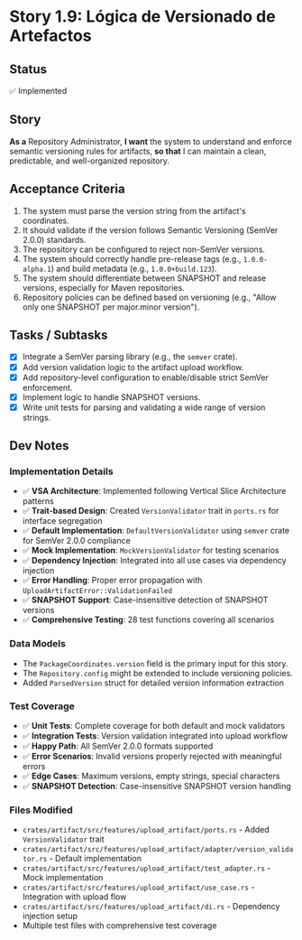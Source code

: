 # Story 1.9: Lógica de Versionado de Artefactos

## Status

✅ Implemented

## Story

**As a** Repository Administrator,
**I want** the system to understand and enforce semantic versioning rules for artifacts,
**so that** I can maintain a clean, predictable, and well-organized repository.

## Acceptance Criteria

1. The system must parse the version string from the artifact's coordinates.
2. It should validate if the version follows Semantic Versioning (SemVer 2.0.0) standards.
3. The repository can be configured to reject non-SemVer versions.
4. The system should correctly handle pre-release tags (e.g., `1.0.0-alpha.1`) and build metadata (e.g., `1.0.0+build.123`).
5. The system should differentiate between SNAPSHOT and release versions, especially for Maven repositories.
6. Repository policies can be defined based on versioning (e.g., "Allow only one SNAPSHOT per major.minor version").

## Tasks / Subtasks

- [x] Integrate a SemVer parsing library (e.g., the `semver` crate).
- [x] Add version validation logic to the artifact upload workflow.
- [x] Add repository-level configuration to enable/disable strict SemVer enforcement.
- [x] Implement logic to handle SNAPSHOT versions.
- [x] Write unit tests for parsing and validating a wide range of version strings.

## Dev Notes

### Implementation Details
- ✅ **VSA Architecture**: Implemented following Vertical Slice Architecture patterns
- ✅ **Trait-based Design**: Created `VersionValidator` trait in `ports.rs` for interface segregation
- ✅ **Default Implementation**: `DefaultVersionValidator` using `semver` crate for SemVer 2.0.0 compliance
- ✅ **Mock Implementation**: `MockVersionValidator` for testing scenarios
- ✅ **Dependency Injection**: Integrated into all use cases via dependency injection
- ✅ **Error Handling**: Proper error propagation with `UploadArtifactError::ValidationFailed`
- ✅ **SNAPSHOT Support**: Case-insensitive detection of SNAPSHOT versions
- ✅ **Comprehensive Testing**: 28 test functions covering all scenarios

### Data Models
- The `PackageCoordinates.version` field is the primary input for this story.
- The `Repository.config` might be extended to include versioning policies.
- Added `ParsedVersion` struct for detailed version information extraction

### Test Coverage
- ✅ **Unit Tests**: Complete coverage for both default and mock validators
- ✅ **Integration Tests**: Version validation integrated into upload workflow
- ✅ **Happy Path**: All SemVer 2.0.0 formats supported
- ✅ **Error Scenarios**: Invalid versions properly rejected with meaningful errors
- ✅ **Edge Cases**: Maximum versions, empty strings, special characters
- ✅ **SNAPSHOT Detection**: Case-insensitive SNAPSHOT version handling

### Files Modified
- `crates/artifact/src/features/upload_artifact/ports.rs` - Added `VersionValidator` trait
- `crates/artifact/src/features/upload_artifact/adapter/version_validator.rs` - Default implementation
- `crates/artifact/src/features/upload_artifact/test_adapter.rs` - Mock implementation
- `crates/artifact/src/features/upload_artifact/use_case.rs` - Integration with upload flow
- `crates/artifact/src/features/upload_artifact/di.rs` - Dependency injection setup
- Multiple test files with comprehensive test coverage
